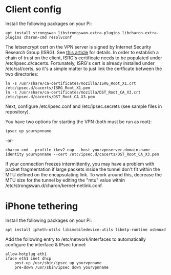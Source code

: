 # Client config
Install the following packages on your Pi:
```
apt install strongswan libstrongswan-extra-plugins libcharon-extra-plugins charon-cmd resolvconf
```
The letsencrypt cert on the VPN server is signed by Internet Security Research Group (ISRG).  See [this article](https://letsencrypt.org/2019/04/15/transitioning-to-isrg-root.html) for details.
In order to establish a chain of trust on the client, ISRG's certificate needs to be
populated under /etc/ipsec.d/cacerts.  Fortunately, ISRG's cert is already installed under
/etc/ssl/certs, so it's a simple matter to just link the certficate between the two
directories:
```
ln -s /usr/share/ca-certificates/mozilla/ISRG_Root_X1.crt /etc/ipsec.d/cacerts/ISRG_Root_X1.pem
ln -s /usr/share/ca-certificates/mozilla/DST_Root_CA_X3.crt /etc/ipsec.d/cacerts/DST_Root_CA_X3.pem
```

Next, configure /etc/ipsec.conf and /etc/ipsec.secrets (see sample files in repository).  

You have two options for starting the VPN (both must be run as root):
```
ipsec up yourvpnname
```
-or-
```
charon-cmd --profile ikev2-eap --host yourvpnserver.domain.name --identity yourvpnname --cert /etc/ipsec.d/cacerts/DST_Root_CA_X3.pem
```
If your connection freezes intermittently, you may have a problem with packet fragmentation if large packets inside the tunnel don't fit within the MTU defined on the encapsulating link.  To work around this, decrease the MTU size for the tunnel by editing the "mtu" value within /etc/strongswan.d/charon/kernel-netlink.conf.
# iPhone tethering
Install the following packages on your Pi:
```
apt install ipheth-utils libimobiledevice-utils libmtp-runtime usbmuxd
```
Add the following entry to /etc/network/interfaces to automatically configure the interface & IPsec tunnel:
```
allow-hotplug eth1
iface eth1 inet dhcp
    post-up /usr/sbin/ipsec up yourvpnname
    pre-down /usr/sbin/ipsec down yourvpnname
```
